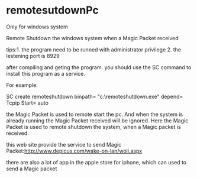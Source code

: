 remotesutdownPc
===============
Only for windows system

Remote Shutdown the windows system when a Magic Packet received

tips:1. the program need to be runned with administrator privilege
     2. the lestening port is 8929
     
after compiling  and geting the program. you should use the SC command to install this program as a service.

For example:

SC create remoteshutdown binpath= "c:\remoteshutdown.exe" depend= Tcpip Start= auto

the Magic Packet is used to remote start the pc. And when the system is already running the Magic Packet received will be ignored. Here the Magic Packet is used to remote shutdown the system, when a Magic packet is received.

this web site provide the service to send Magic Packet:http://www.depicus.com/wake-on-lan/woli.aspx

there are also a lot of app in the apple store for iphone, which can used to send a Magic packet
